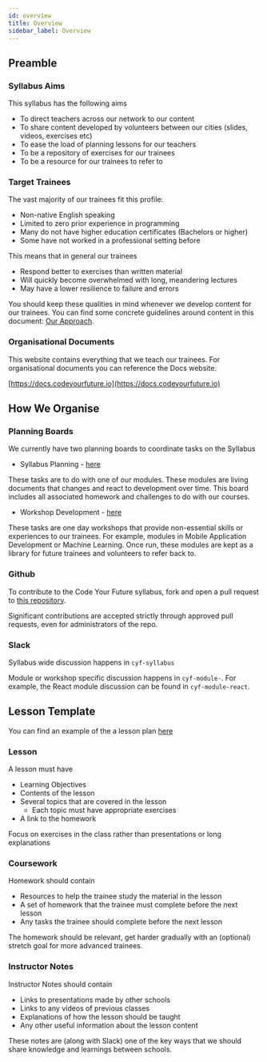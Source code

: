 ```yaml
---
id: overview
title: Overview
sidebar_label: Overview
---
```


## Preamble

### Syllabus Aims

This syllabus has the following aims

- To direct teachers across our network to our content
- To share content developed by volunteers between our cities (slides, videos, exercises etc)
- To ease the load of planning lessons for our teachers
- To be a repository of exercises for our trainees
- To be a resource for our trainees to refer to

### Target Trainees

The vast majority of our trainees fit this profile:

- Non-native English speaking
- Limited to zero prior experience in programming
- Many do not have higher education certificates (Bachelors or higher)
- Some have not worked in a professional setting before

This means that in general our trainees

- Respond better to exercises than written material
- Will quickly become overwhelmed with long, meandering lectures
- May have a lower resilience to failure and errors

You should keep these qualities in mind whenever we develop content for our trainees. You can find some concrete guidelines around content in this document: [Our Approach](/guides/paradigm).

### Organisational Documents

This website contains everything that we teach our trainees. For organisational documents you can reference the Docs website.

[https://docs.codeyourfuture.io](https://docs.codeyourfuture.io)

## How We Organise

### Planning Boards

We currently have two planning boards to coordinate tasks on the Syllabus

- Syllabus Planning - [here](https://github.com/CodeYourFuture/syllabus/projects/1)

These tasks are to do with one of our modules. These modules are living documents that changes and react to development over time. This board includes all associated homework and challenges to do with our courses.

- Workshop Development - [here](https://github.com/CodeYourFuture/syllabus/projects/2)

These tasks are one day workshops that provide non-essential skills or experiences to our trainees. For example, modules in Mobile Application Development or Machine Learning. Once run, these modules are kept as a library for future trainees and volunteers to refer back to.

### Github

To contribute to the Code Your Future syllabus, fork and open a pull request to [this repository](https://github.com/CodeYourFuture/syllabus).

Significant contributions are accepted strictly through approved pull requests, even for administrators of the repo.

### Slack

Syllabus wide discussion happens in `cyf-syllabus`

Module or workshop specific discussion happens in `cyf-module-`. For example, the React module discussion can be found in `cyf-module-react`.

## Lesson Template

You can find an example of the a lesson plan [here](./example/lesson-template)

### Lesson

A lesson must have

- Learning Objectives
- Contents of the lesson
- Several topics that are covered in the lesson
  - Each topic must have appropriate exercises
- A link to the homework

Focus on exercises in the class rather than presentations or long explanations

### Coursework

Homework should contain

- Resources to help the trainee study the material in the lesson
- A set of homework that the trainee must complete before the next lesson
- Any tasks the trainee should complete before the next lesson

The homework should be relevant, get harder gradually with an (optional) stretch goal for more advanced trainees.

### Instructor Notes

Instructor Notes should contain

- Links to presentations made by other schools
- Links to any videos of previous classes
- Explanations of how the lesson should be taught
- Any other useful information about the lesson content

These notes are (along with Slack) one of the key ways that we should share knowledge and learnings between schools.
